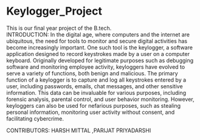 # Keylogger_Project
This is our final year project of the B.tech.<br />
INTRODUCTION:
In the digital age, where computers and the internet are ubiquitous, the need for tools to monitor and secure digital activities has become increasingly important. One such tool is the keylogger, a software application designed to record keystrokes made by a user on a computer keyboard. Originally developed for legitimate purposes such as debugging software and monitoring employee activity, keyloggers have evolved to serve a variety of functions, both benign and malicious.
The primary function of a keylogger is to capture and log all keystrokes entered by a user, including passwords, emails, chat messages, and other sensitive information. This data can be invaluable for various purposes, including forensic analysis, parental control, and user behavior monitoring. However, keyloggers can also be used for nefarious purposes, such as stealing personal information, monitoring user activity without consent, and facilitating cybercrime.<br />

CONTRIBUTORS: HARSH MITTAL ,PARIJAT PRIYADARSHI
